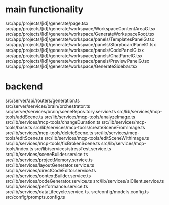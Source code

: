 # main functionality

src/app/projects/[id]/generate/page.tsx
src/app/projects/[id]/generate/workspace/WorkspaceContentAreaG.tsx
src/app/projects/[id]/generate/workspace/GenerateWorkspaceRoot.tsx
src/app/projects/[id]/generate/workspace/panels/TemplatesPanelG.tsx
src/app/projects/[id]/generate/workspace/panels/StoryboardPanelG.tsx
src/app/projects/[id]/generate/workspace/panels/CodePanelG.tsx
src/app/projects/[id]/generate/workspace/panels/ChatPanelG.tsx
src/app/projects/[id]/generate/workspace/panels/PreviewPanelG.tsx
src/app/projects/[id]/generate/workspace/GenerateSidebar.tsx

# backend
src/server/api/routers/generation.ts src/server/services/brain/orchestrator.ts
src/server/services/brain/sceneRepository.service.ts src/lib/services/mcp-tools/addScene.ts
src/lib/services/mcp-tools/analyzeImage.ts
src/lib/services/mcp-tools/changeDuration.ts
src/lib/services/mcp-tools/base.ts
src/lib/services/mcp-tools/createSceneFromImage.ts
src/lib/services/mcp-tools/deleteScene.ts
src/lib/services/mcp-tools/editScene.ts
src/lib/services/mcp-tools/editSceneWithImage.ts
src/lib/services/mcp-tools/fixBrokenScene.ts
src/lib/services/mcp-tools/index.ts
src/lib/services/stressTest.service.ts
src/lib/services/sceneBuilder.service.ts
src/lib/services/projectMemory.service.ts
src/lib/services/layoutGenerator.service.ts
src/lib/services/directCodeEditor.service.ts
src/lib/services/contextBuilder.service.ts
src/lib/services/codeGenerator.service.ts
src/lib/services/aiClient.service.ts
src/lib/services/performance.service.ts
src/lib/services/dataLifecycle.service.ts. src/config/models.config.ts
src/config/prompts.config.ts